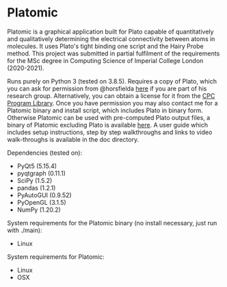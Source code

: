 # Platomic

Platomic is a graphical application built for Plato capable of quantitatively and qualitatively determining the electrical connectivity between atoms in molecules. It uses Plato's tight binding one script and the Hairy Probe method. This project was submitted in partial fulfilment of the requirements for the MSc degree in Computing Science of Imperial College London (2020-2021).

Runs purely on Python 3 (tested on 3.8.5). Requires a copy of Plato, which you can ask for permission from @horsfielda [here](https://www.imperial.ac.uk/people/a.horsfield/research.html) if you are part of his research group. Alternatively, you can obtain a license for it from the [CPC Program Library](http://cpc.cs.qub.ac.uk/). Once you have permission you may also contact me for a Platomic binary and install script, which includes Plato in binary form. Otherwise Platomic can be used with pre-computed Plato output files, a binary of Platomic excluding Plato is available [here](https://drive.google.com/drive/folders/1D10htuu7yoKSgPCUrpQ5ozqdAreeyyCw?usp=sharing). A user guide which includes setup instructions, step by step walkthroughs and links to video walk-throughs is available in the doc directory.

Dependencies (tested on):
- PyQt5 (5.15.4)
- pyqtgraph (0.11.1)
- SciPy (1.5.2) 
- pandas (1.2.1)
- PyAutoGUI (0.9.52)
- PyOpenGL (3.1.5)
- NumPy (1.20.2)

System requirements for the Platomic binary (no install necessary, just run with ./main):
- Linux

System requirements for Platomic:
- Linux
- OSX

